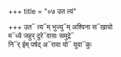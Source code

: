 +++
title = "०७ उत त्यं"

+++
उत᳓ त्य᳓म् भुज्यु᳓म् अश्विना स᳓खायो  
म᳓ध्ये जहुर् दुरे᳓वासः समुद्रे᳓  
नि᳓र् ईम् पर्षद् अ᳓रावा यो᳓ युवा᳓कुः